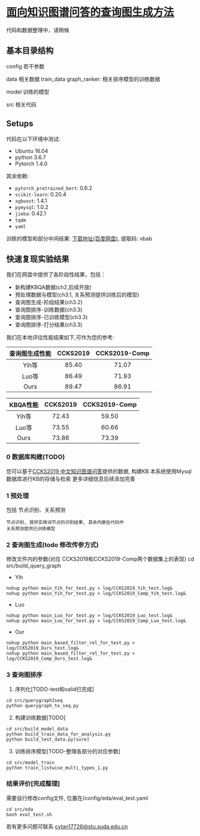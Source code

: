 # [面向知识图谱问答的查询图生成方法](https://github.com/cytan17726/KBQA_QueryGraphGeneration/tree/cytan)

代码和数据整理中，请稍候

## 基本目录结构

config 若干参数

data 相关数据
    train_data
        graph_ranker: 相关排序模型的训练数据

model 训练的模型

src 相关代码

## Setups

代码在以下环境中测试:

- Ubuntu 16.04
- python 3.6.7
- Pytorch 1.4.0

其余依赖:

- `pytorch_pretrained_bert`: 0.6.2
- `scikit-learn`: 0.20.4
- `xgboost`: 1.4.1
- `pymysql`: 1.0.2
- `jieba`: 0.42.1
- `tqdm`
- `yaml`

训练的模型和部分中间结果:
[下载地址(百度网盘)](https://pan.baidu.com/s/1UzczuOdBNAwjP9h8Sf0cjA), 提取码: vbab

## 快速复现实验结果

我们在网盘中提供了各阶段性结果，包括：

- 新构建KBQA数据(ch2,后续开放)
- 预处理数据与模型(ch3.1, 关系预测提供训练后的模型)
- 查询图生成-阶段结果(ch3.2)
- 查询图排序-训练数据(ch3.3)
- 查询图排序-已训练模型(ch3.3)
- 查询图排序-打分结果(ch3.3)

我们在本地评估性能结果如下,可作为您的参考:

|查询图生成性能|CCKS2019|CCKS2019-Comp|
|:---:|:---:|:---:|
|Yih等|85.40|71.07|
|Luo等|86.49|71.93|
|Ours|89.47|86.91|

|KBQA性能|CCKS2019|CCKS2019-Comp|
|:---:|:---:|:---:|
|Yih等|72.43|59.50|
|Luo等|73.55|60.66|
|Ours|73.86|73.39|


### 0 数据库构建(TODO)

您可以基于[CCKS2019 中文知识图谱问答](https://www.biendata.xyz/competition/ccks_2019_6/data/)提供的数据, 构建KB
本系统使用Mysql数据库进行KB的存储与检索
更多详细信息后续添加完善

### 1 预处理

包括 节点识别、关系预测

    节点识别, 提供实体词节点的识别结果, 其余内嵌在代码中
    关系预测提供已训练模型

### 2 查询图生成(todo 修改传参方式)
修改文件内的参数(对应 CCKS2019和CCKS2019-Comp两个数据集上的表现)
cd src/build_query_graph

- Yih

```
nohup python main_Yih_for_test.py > log/CCKS2019_Yih_test.log&
nohup python main_Yih_for_test.py > log/CCKS2019_Comp_Yih_test.log&
```

- Luo

```
nohup python main_Luo_for_test.py > log/CCKS2019_Luo_test.log&
nohup python main_Luo_for_test.py > log/CCKS2019_Comp_Luo_test.log&
```

- Our

```
nohup python main_based_filter_rel_for_test.py > log/CCKS2019_Ours_test.log&
nohup python main_based_filter_rel_for_test.py > log/CCKS2019_Comp_Ours_test.log&
```


### 3 查询图排序

1. 序列化[TODO-test和valid已完成]
```
cd src/querygraph2seq
python querygraph_to_seq.py
```

2. 构建训练数据[TODO]
```
cd src/build_model_data
python build_train_data_for_analysis.py
python build_test_data.py[sure]
```

3. 训练排序模型[TODO-整理各部分的对应参数]
```
cd src/model_train
python train_listwise_multi_types_1.py
```

### 结果评价[完成整理]

需要自行修改config文件, 位置在/config/eda/eval_test.yaml

```
cd src/eda
bash eval_test.sh
```

若有更多问题可联系 cytan17726@stu.suda.edu.cn